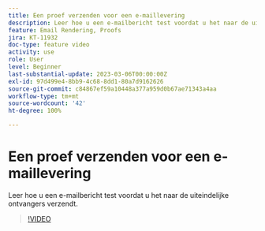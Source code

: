 ```yaml
---
title: Een proef verzenden voor een e-maillevering
description: Leer hoe u een e-mailbericht test voordat u het naar de uiteindelijke ontvangers verzendt.
feature: Email Rendering, Proofs
jira: KT-11932
doc-type: feature video
activity: use
role: User
level: Beginner
last-substantial-update: 2023-03-06T00:00:00Z
exl-id: 97d499e4-8bb9-4c68-8dd1-80a7d9162626
source-git-commit: c84867ef59a10448a377a959d0b67ae71343a4aa
workflow-type: tm+mt
source-wordcount: '42'
ht-degree: 100%

---
```


# Een proef verzenden voor een e-maillevering

Leer hoe u een e-mailbericht test voordat u het naar de uiteindelijke ontvangers verzendt.

>[!VIDEO](https://video.tv.adobe.com/v/3416038/?quality=12&learn=on)
